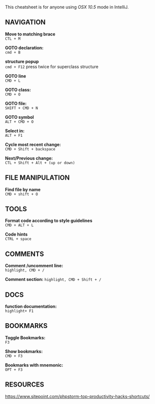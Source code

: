 This cheatsheet is for anyone using *OSX 10.5* mode in IntelliJ.

## NAVIGATION

**Move to matching brace**  
`CTL + M`

**GOTO declaration:**  
`cmd + B`

**structure popup**  
`cmd + F12` press twice for superclass structure  

**GOTO line**  
`CMD + L`

**GOTO class:**  
`CMD + O`  

**GOTO file:**  
`SHIFT + CMD + N`

**GOTO symbol**  
`ALT + CMD + O`

**Select in:**  
`ALT + F1`

**Cycle most recent change:**  
`CMD + Shift + backspace`

**Next/Previous change:**  
`CTL + Shift + Alt + (up or down)`


<!-- ************************************************ -->

## FILE MANIPULATION
**Find file by name**  
`CMD + shift + O`


## TOOLS
**Format code according to style guidelines**  
`CMD + ALT + L`

**Code hints**  
`CTRL + space`  


## COMMENTS
**Comment /uncomment line:**  
`highlight, CMD + /`

**Comment section:**
`highlight, CMD + Shift + /`


## DOCS
**function documentation:**  
`highlight+ F1`

## BOOKMARKS
**Toggle Bookmarks:**  
`F3`

**Show bookmarks:**  
`CMD + F3`

**Bookmarks with mnemonic:**  
`OPT + F3`

## RESOURCES
<https://www.sitepoint.com/phpstorm-top-productivity-hacks-shortcuts/>  
